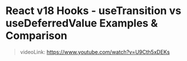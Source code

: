 #   React v18 Hooks - useTransition vs useDeferredValue Examples & Comparison

>   videoLink:  https://www.youtube.com/watch?v=U9Cth5xDEKs

